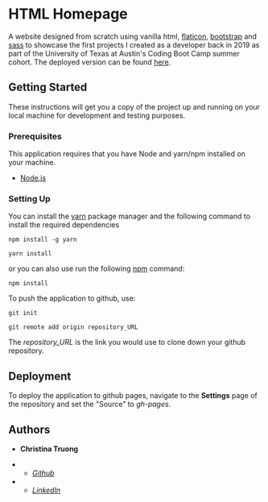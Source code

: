 
  

# HTML Homepage

  

A website designed from scratch using vanilla html, [flaticon](flaticon.com), [bootstrap](getbootstrap.com) and [sass]([sass-lang.com]) to showcase the first projects I created as a developer back in 2019 as part of the University of Texas at Austin's Coding Boot Camp summer cohort. The deployed version can be found [here]([https://christinaqtruong.github.io/](https://christinaqtruong.github.io/)).

  

## Getting Started

  

These instructions will get you a copy of the project up and running on your local machine for development and testing purposes.

  


### Prerequisites

  

This application requires that you have Node and yarn/npm installed on your machine.

-  [Node.js]([https://nodejs.org/en/](https://nodejs.org/en/))


### Setting Up

You can install the [yarn]([https://yarnpkg.com/](https://yarnpkg.com/)) package manager and the following command to install the required dependencies

```
npm install -g yarn

yarn install
```

  

or you can also use run the following [npm](https://www.npmjs.com/) command:

```
npm install
```

To push the application to github, use:

````
git init

git remote add origin repository_URL
````

  

The *repository_URL* is the link you would use to clone down your github repository.

## Deployment

To deploy the application to github pages, navigate to the **Settings** page of the repository and set the "Source" to *gh-pages*.


## Authors

  

*  **Christina Truong**

*  -  [*Github* ](github.com/christinaqtruong)

*  -  [*LinkedIn* ](linkedin.com/in/christinaqtruong)
